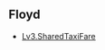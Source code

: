 ## Floyd
- [Lv3.SharedTaxiFare](https://programmers.co.kr/learn/courses/30/lessons/72413?language=kotlin)

